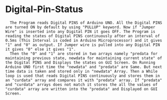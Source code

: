 # Digital-Pin-Status
      The Program reads Digital PINS of Arduino UNO. All the Digital PINS are turned ON by default by using "PULLUP" keyword. Now if "Jumper Wire" is inserted into any Digital PIN it goes OFF. The Program is reading the states of Digital PINS continuously after an interval of 0.5ms (This Interval is coded in Arduino Microprocessor) and it gives "1" and "0" as output. If Jumper wire is pulled into any Digital PIN it gives "0" else it gives "1".
      Then the "0" and "1" are stored in two arrays namely "predata for maintaining previous state, newdata for maintaining current state" of the Digital PINS and Displays the states on GUI Screen. On Running Arduino UNO first time the "newdata" and "predata" are Same. But next time data is taken and stored only in "newdata" Array. Then a While loop is used that reads Digital PINS continuously and stores them in an "curdata" array and compares it with "predata" array. If "predata" and "curdata" arrays does not match it stores the all the values of "curdata" array are written into the "predata" and Displayed on GUI Screen.


